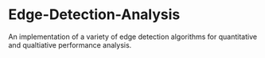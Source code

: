 # Edge-Detection-Analysis
An implementation of a variety of edge detection algorithms for quantitative and qualtiative performance analysis.
